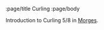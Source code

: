 :page/title Curling
:page/body

Introduction to Curling 5/8 in [Morges](https://www.ccmorges.ch/).


